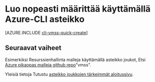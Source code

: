 <properties
    pageTitle="Skaalaa CLI nopeasti luoda joukkoja | Microsoft Azure"
    description="Ota käyttöön joukkoja CLI nopeasti luoda asteikko."
    keywords="virtuaalikoneen asteikko joukot" 
    services="virtual-machine-scale-sets"
    documentationCenter=""
    authors="gatneil"
    manager="madhana"
    editor="tysonn"
    tags="azure-resource-manager" />

<tags
    ms.service="virtual-machine-linux"
    ms.workload="infrastructure-services"
    ms.tgt_pltfrm="vm-linux"
    ms.devlang="na"
    ms.topic="article"
    ms.date="03/31/2016"
    ms.author="gatneil"/>

# <a name="quickly-create-a-scale-set-using-the-azure-cli"></a>Luo nopeasti määrittää käyttämällä Azure-CLI asteikko

[AZURE.INCLUDE [cli-vmss-quick-create](../../includes/virtual-machines-linux-cli-vmss-quick-create-include.md)]

## <a name="next-steps"></a>Seuraavat vaiheet

Esimerkiksi Resurssienhallinta malleja käyttämällä asteikko joukot, Etsi [Azure pikaopas malleja github repo](https://github.com/Azure/azure-quickstart-templates)"vmss".

Yleisiä tietoja Tutustu [asteikko joukkojen tärkeimmät aloitussivu](https://azure.microsoft.com/services/virtual-machine-scale-sets/).

